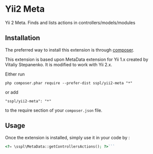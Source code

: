 Yii2 Meta
=========
Yii 2 Meta. Finds and lists actions in controllers/models/modules

Installation
------------

The preferred way to install this extension is through [composer](http://getcomposer.org/download/).

This extension is based upon MetaData extension for Yii 1.x created by Vitaliy Stepanenko. It is modified to work with Yii 2.x.

Either run

```
php composer.phar require --prefer-dist sspl/yii2-meta "*"
```

or add

```
"sspl/yii2-meta": "*"
```

to the require section of your `composer.json` file.


Usage
-----

Once the extension is installed, simply use it in your code by  :

```php
<?= \sspl\MetaData::getControllersActions(); ?>```
